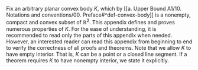 Fix an arbitrary planar convex body $K$, which by [[a. Upper Bound A1/10. Notations and conventions/00. Preface#^def-convex-body]] is a nonempty, compact and convex subset of $\mathbb{R}^2$. This appendix defines and proves numerous properties of $K$. For the ease of understanding, it is recommended to read only the parts of this appendix when needed. However, an interested reader can read this appendix from beginning to end to verify the correctness of all proofs and theorems. Note that we allow $K$ to have empty interior. That is, $K$ can be a point or a closed line segment. If a theorem requires $K$ to have nonempty interior, we state it explicitly.